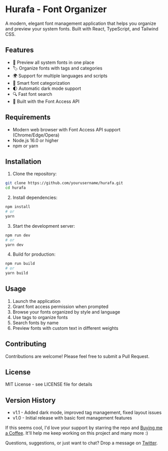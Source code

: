 # Hurafa - Font Organizer

A modern, elegant font management application that helps you organize and preview your system fonts. Built with React, TypeScript, and Tailwind CSS.

## Features

- 🎨 Preview all system fonts in one place
- 🏷️ Organize fonts with tags and categories
- 🌍 Support for multiple languages and scripts
- 🎯 Smart font categorization
- 🌓 Automatic dark mode support
- 🔍 Fast font search
- 💪 Built with the Font Access API

## Requirements

- Modern web browser with Font Access API support (Chrome/Edge/Opera)
- Node.js 16.0 or higher
- npm or yarn

## Installation

1. Clone the repository:
```bash
git clone https://github.com/yourusername/hurafa.git
cd hurafa
```

2. Install dependencies:
```bash
npm install
# or
yarn
```

3. Start the development server:
```bash
npm run dev
# or
yarn dev
```

4. Build for production:
```bash
npm run build
# or
yarn build
```

## Usage

1. Launch the application
2. Grant font access permission when prompted
3. Browse your fonts organized by style and language
4. Use tags to organize fonts
5. Search fonts by name
6. Preview fonts with custom text in different weights

## Contributing

Contributions are welcome! Please feel free to submit a Pull Request.

## License

MIT License - see LICENSE file for details

## Version History

- v1.1 - Added dark mode, improved tag management, fixed layout issues
- v1.0 - Initial release with basic font management features

If this seems cool, I'd love your support by starring the repo and [Buying me a Coffee](https://buymeacoffee.com/mhadi). It'll help me keep working on this project and many more :)

Questions, suggestions, or just want to chat? Drop a message on [Twitter](https://x.com/mhadifilms).
